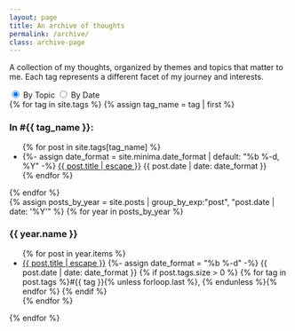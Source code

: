 ```yaml
---
layout: page
title: An archive of thoughts
permalink: /archive/
class: archive-page
---
```


<p>A collection of my thoughts, organized by themes and topics that matter to me. Each tag represents a different facet of my journey and interests.</p>

<div class="view-toggle">
  <input type="radio" id="view-tags" name="view" value="tags" checked>
  <label for="view-tags">By Topic</label>
  <input type="radio" id="view-dates" name="view" value="dates">
  <label for="view-dates">By Date</label>
</div>

<div class="view-content tags-view">
  {% for tag in site.tags %}
    {% assign tag_name = tag | first %}
    <div class="tag-list">
      <h3 class="post-list-heading">In #{{ tag_name }}:</h3>
      <ul class="post-list">
        {% for post in site.tags[tag_name] %}
        <li>
          {%- assign date_format = site.minima.date_format | default: "%b %-d, %Y" -%}
          <a href="{{ post.url | relative_url }}" class="post-link">{{ post.title | escape }}</a>
          <span class="post-date">{{ post.date | date: date_format }}</span>
        </li>
        {% endfor %}
      </ul>
    </div>
  {% endfor %}
</div>

<div class="view-content dates-view">
  {% assign posts_by_year = site.posts | group_by_exp:"post", "post.date | date: '%Y'" %}
  {% for year in posts_by_year %}
    <h3 class="post-list-heading">{{ year.name }}</h3>
    <ul class="post-list">
      {% for post in year.items %}
        <li>
          <a href="{{ post.url | relative_url }}" class="post-link">{{ post.title | escape }}</a>
          {%- assign date_format = "%b %-d" -%}
          <span class="post-date">{{ post.date | date: date_format }}</span>
          {% if post.tags.size > 0 %}
            <span class="post-tags">
              {% for tag in post.tags %}#{{ tag }}{% unless forloop.last %}, {% endunless %}{% endfor %}
            </span>
          {% endif %}
        </li>
      {% endfor %}
    </ul>
  {% endfor %}
</div>